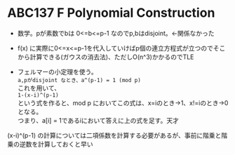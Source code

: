 # ABC137 F Polynomial Construction  

* 数学。pが素数でbは 0<=b<=p-1 なのでp,bはdisjoint。←関係なかった  
* f(x) に実際に0<=x<=p-1を代入していけばp個の連立方程式が立つのでそこから計算できる(ガウスの消去法)、ただしO(n^3)かかるのでTLE  

* フェルマーの小定理を使う。  
`a,pがdisjoint なとき、a^(p-1) = 1 (mod p)`  
これを用いて、  
` 1-(x-i)^(p-1) `  
という式を作ると、mod p においてこの式は、x=iのとき→1、x!=iのとき→0となる。  
つまり、a[i] = 1であるiにおいて答えに上の式を足す。天才  

(x-i)^(p-1) の計算については二項係数を計算する必要があるが、事前に階乗と階乗の逆数を計算しておくと早い  
